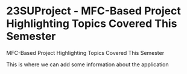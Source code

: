 # 23SUProject - MFC-Based Project Highlighting Topics Covered This Semester
MFC-Based Project Highlighting Topics Covered This Semester

This is where we can add some information about the application
